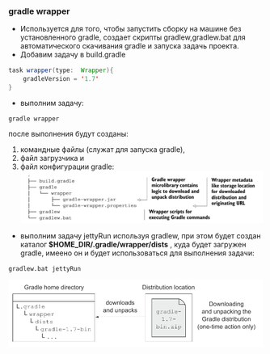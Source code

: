 ### gradle wrapper
* Используется для того, чтобы запустить сборку на машине без установленного gradle,
создает скрипты gradlew,gradlew.bat для автоматического скачивания gradle и запуска задачь проекта.
* Добавим задачу в build.gradle
```Java
task wrapper(type:  Wrapper){
    gradleVersion = '1.7'
}
```
* выполним задачу:
```
gradle wrapper
```
после выполнения будут созданы:
  1. командные файлы (служат для запуска gradle),
  2. файл загрузчика и
  3. файл конфигурации gradle:
  ![gradlew](wrapper.png)
* выполним задачу jettyRun используя gradlew,
при этом будет создан каталог<b> $HOME_DIR/.gradle/wrapper/dists</b>
, куда будет загружен
gradle, имеено он и будет использоваться для выполнения задачи:
```
gradlew.bat jettyRun
```
![gradleDist](gradleDist.png)
